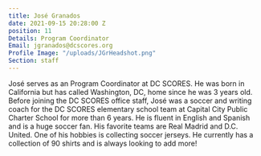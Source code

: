 ```yaml
---
title: José Granados
date: 2021-09-15 20:28:00 Z
position: 11
Details: Program Coordinator
Email: jgranados@dcscores.org
Profile Image: "/uploads/JGrHeadshot.png"
Section: staff
---
```


José serves as an Program Coordinator at DC SCORES. He was born in California but has called Washington, DC, home since he was 3 years old. Before joining the DC SCORES office staff, José was a soccer and writing coach for the DC SCORES elementary school team at Capital City Public Charter School for more than 6 years. He is fluent in English and Spanish and is a huge soccer fan. His favorite teams are Real Madrid and D.C. United. One of his hobbies is collecting soccer jerseys. He currently has a collection of 90 shirts and is always looking to add more!